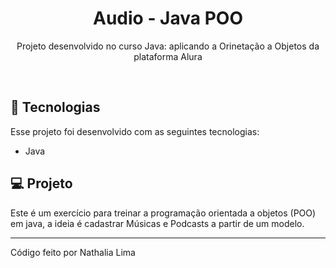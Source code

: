 <h1 align="center"> Audio - Java POO </h1>

<p align="center">
Projeto desenvolvido no curso Java: aplicando a Orinetação a Objetos da plataforma Alura <br/>
</p>

<br>

## 🚀 Tecnologias

Esse projeto foi desenvolvido com as seguintes tecnologias:

- Java

## 💻 Projeto

Este é um exercício para treinar a programação orientada a objetos (POO) em java, a ideia é cadastrar Músicas e Podcasts a partir de um modelo.

---

Código feito por Nathalia Lima 
